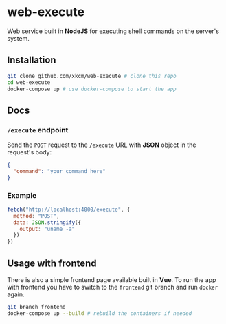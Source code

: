 # web-execute
Web service built in **NodeJS** for executing shell commands on the server's system.

## Installation
```sh
git clone github.com/xkcm/web-execute # clone this repo
cd web-execute
docker-compose up # use docker-compose to start the app
```
## Docs
### `/execute` endpoint

Send the `POST` request to the `/execute` URL with **JSON** object in the request's body:

```json
{
  "command": "your command here"
}
```

### Example
```js
fetch("http://localhost:4000/execute", {
  method: "POST",
  data: JSON.stringify({
    output: "uname -a"
  })
})
```

## Usage with frontend

There is also a simple frontend page available built in **Vue**. To run the app with frontend you have to switch to the `frontend` git branch and run `docker` again.
```sh
git branch frontend
docker-compose up --build # rebuild the containers if needed
```
